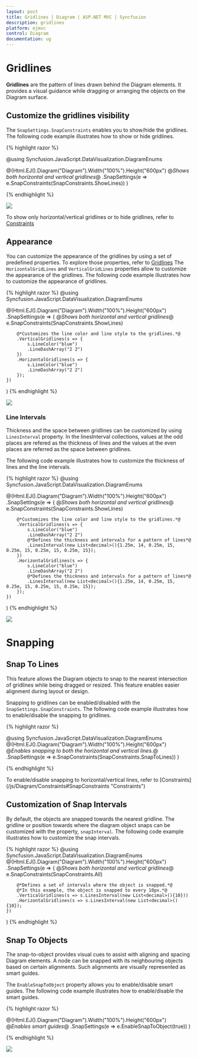 ```yaml
---
layout: post
title: Gridlines | Diagram | ASP.NET MVC | Syncfusion
description: gridlines
platform: ejmvc
control: Diagram
documentation: ug
---
```


# Gridlines

**Gridlines** are the pattern of lines drawn behind the Diagram elements. It provides a visual guidance while dragging or arranging the objects on the Diagram surface.

## Customize the gridlines visibility

The `SnapSettings.SnapConstraints` enables you to show/hide the gridlines. The following code example illustrates how to show or hide gridlines.

{% highlight razor %}

@using Syncfusion.JavaScript.DataVisualization.DiagramEnums

@(Html.EJ().Diagram("Diagram").Width("100%").Height("600px")
	@*Shows both horizontal and vertical gridlines*@
	.SnapSettings(e => e.SnapConstraints(SnapConstraints.ShowLines))
)

{% endhighlight %}

![](Gridlines_images/Gridlines_img1.png)

To show only horizontal/vertical gridlines or to hide gridlines, refer to [Constraints](/js/Diagram/Constraints#snapconstraints "Constraints")

## Appearance

You can customize the appearance of the gridlines by using a set of predefined properties. To explore those properties, refer to [Gridlines](/js/api/ejDiagram#snapsettings:horizontalgridlines "Gridlines")
The `HorizontalGridLines` and `VerticalGridLines` properties allow to customize the appearance of the gridlines. The following code example illustrates how to customize the appearance of gridlines.

{% highlight razor %}
@using Syncfusion.JavaScript.DataVisualization.DiagramEnums

@(Html.EJ().Diagram("Diagram").Width("100%").Height("600px")
	.SnapSettings(e => {
		@*Shows both horizontal and vertical gridlines*@
		e.SnapConstraints(SnapConstraints.ShowLines)

		@*Customizes the line color and line style to the gridlines.*@
		.VerticalGridlines(s => {
			s.LineColor("blue")
			.LineDashArray("2 2")
		})
		.HorizontalGridlines(s => {
			s.LineColor("blue")
			.LineDashArray("2 2")
		});
	})
)
{% endhighlight %}

![](Gridlines_images/Gridlines_img4.png)

### Line Intervals

Thickness and the space between gridlines can be customized by using `LinesInterval` property. In the linesInterval collections, values at the odd places are refered as the thickness of lines and the values at the even places are referred as the space between gridlines.

The following code example illustrates how to customize the thickness of lines and the line intervals.

{% highlight razor %}
@using Syncfusion.JavaScript.DataVisualization.DiagramEnums

@(Html.EJ().Diagram("Diagram").Width("100%").Height("600px")
	.SnapSettings(e => {
		@*Shows both horizontal and vertical gridlines*@
		e.SnapConstraints(SnapConstraints.ShowLines)

		@*Customizes the line color and line style to the gridlines.*@
		.VerticalGridlines(s => {
			s.LineColor("blue")
			.LineDashArray("2 2")
			@*Defines the thickness and intervals for a pattern of lines*@
			.LinesInterval(new List<decimal>(){1.25m, 14, 0.25m, 15, 0.25m, 15, 0.25m, 15, 0.25m, 15});
		})
		.HorizontalGridlines(s => {
			s.LineColor("blue")
			.LineDashArray("2 2")
			@*Defines the thickness and intervals for a pattern of lines*@
			.LinesInterval(new List<decimal>(){1.25m, 14, 0.25m, 15, 0.25m, 15, 0.25m, 15, 0.25m, 15});
		});
	})
)
{% endhighlight %}

![](Gridlines_images/Gridlines_img2.png)

# Snapping

## Snap To Lines

This feature allows the Diagram objects to snap to the nearest intersection of gridlines while being dragged or resized. This feature enables easier alignment during layout or design.

Snapping to gridlines can be enabled/disabled with the `SnapSettings.SnapConstraints`. The following code example illustrates how to enable/disable the snapping to gridlines.

{% highlight razor %}

@using Syncfusion.JavaScript.DataVisualization.DiagramEnums 
@(Html.EJ().Diagram("Diagram").Width("100%").Height("600px")
	@*Enables snapping to both the horizontal and vertical lines.*@
	.SnapSettings(e => e.SnapConstraints(SnapConstraints.SnapToLines))
)

{% endhighlight %}

To enable/disable snapping to horizontal/vertical lines, refer to [Constraints] (/js/Diagram/Constraints#SnapConstraints "Constraints")

## Customization of Snap Intervals

By default, the objects are snapped towards the nearest gridline. The gridline or position towards where the diagram object snaps can be customized with the property, `snapInterval`. The following code example illustrates how to customize the snap intervals.

{% highlight razor %}
@using Syncfusion.JavaScript.DataVisualization.DiagramEnums 
@(Html.EJ().Diagram("Diagram").Width("100%").Height("600px")
	.SnapSettings(e => {
		@*Shows both horizontal and vertical gridlines*@
		e.SnapConstraints(SnapConstraints.All)

		@*Defines a set of intervals where the object is snapped.*@
		@*In this example, the object is snapped to every 10px.*@
		.VerticalGridlines(s => s.LinesInterval(new List<decimal>(){10}))
		.HorizontalGridlines(s => s.LinesInterval(new List<decimal>(){10});
	})
)
{% endhighlight %}

## Snap To Objects

The snap-to-object provides visual cues to assist with aligning and spacing Diagram elements. A node can be snapped with its neighbouring objects based on certain alignments. Such alignments are visually represented as smart guides.

The `EnableSnapToObject` property allows you to enable/disable smart guides. The following code example illustrates how to enable/disable the smart guides.

{% highlight razor %}
	
@(Html.EJ().Diagram("Diagram").Width("100%").Height("600px")
	@*Enables smart guides*@
	.SnapSettings(e => e.EnableSnapToObject(true))
)

{% endhighlight %}

![](Gridlines_images/Gridlines_img4.png)